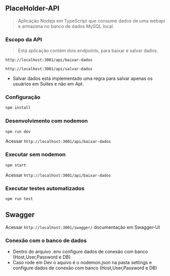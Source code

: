 ## PlaceHolder-API

> Aplicação Nodejs em TypeScript que consume dados de uma webapi e armazena no banco de dados MySQL local.

### Escopo da API

> Está aplicação contém dois endpoints, para baixar e salvar dados.

`http://localhost:3001/api/baixar-dados`

`http://localhost:3001/api/salvar-dados`

  * Salvar dados está implementado uma regra para salvar apenas os usuários em Suites e não em Apt.

### Configuração

```bash
npm install
```

### Desenvolvimento com nodemon

```bash
npm run dev
```
Acessar `http://localhost:3001/api/baixar-dados`

### Executar sem nodemon

```bash
npm start
```

Acessar `http://localhost:3001/api/baixar-dados`


### Executar testes automatizados

```bash
npm run test
```

## Swagger

Acessar `http://localhost:3001/swagger/` documentação em Swagger-UI

### Conexão com o banco de dados

 * Dentro do arquivo .env configure dados de conexão com banco (Host,User,Password e DB)
 * Caso rode em Dev o aquivo é o nodemon.json na pasta settings e configure dados de conexão com banco (Host,User,Password e DB)

